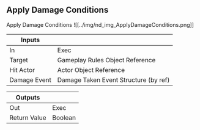 ## Apply Damage Conditions
Apply Damage Conditions
![[../img/nd_img_ApplyDamageConditions.png]]

|Inputs||
|--|--|
| In | Exec |
| Target | Gameplay Rules Object Reference |
| Hit Actor | Actor Object Reference |
| Damage Event | Damage Taken Event Structure (by ref) |

|Outputs||
|--|--|
| Out | Exec |
| Return Value | Boolean |
